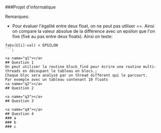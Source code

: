 ###Projet d'informatique

Remarques: 

* Pour évaluer l'égalité entre deux float, on ne peut pas utiliser ==. Ainsi on compare la valeur absolue de la différence avec un epsilon que l'on fixe  (fixé au pas entre deux floats). Ainsi on teste:
```
fabs(U[i]-val) < EPSILON
```;

<a name="q1"></a>
## Question 1
On peut utiliser la routine block_find pour écrire une routine multi-threads en découpant le tableau en blocs.;
Chaque bloc sera analysé par un thread différent qui le parcourt. 
Par exemple avec un tableau contenant 10 floats
<a name="q2"></a>
## Question 2

<a name="q3"></a>
## Question 3

<a name="q4"></a>
## Question 4
### a
### b
### c

